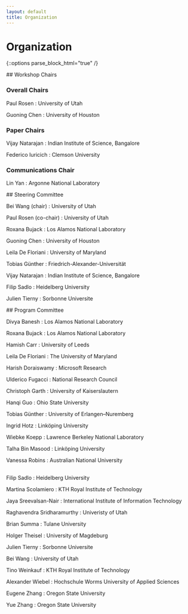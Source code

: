 ```yaml
---
layout: default
title: Organization
---
```


# Organization

{::options parse_block_html="true" /}

<div class="left">
## Workshop Chairs

### Overall Chairs

Paul Rosen
: University of Utah

Guoning Chen
: University of Houston

### Paper Chairs

Vijay Natarajan
: Indian Institute of Science, Bangalore

Federico Iuricich
: Clemson University
  
### Communications Chair
  
Lin Yan
: Argonne National Laboratory




</div>

<div class="right">
## Steering Committee

Bei Wang (chair)
: University of Utah

Paul Rosen (co-chair)
: University of Utah

Roxana Bujack
: Los Alamos National Laboratory
  
Guoning Chen
: University of Houston

Leila De Floriani
: University of Maryland

Tobias Günther
: Friedrich-Alexander-Universität
  
Vijay	Natarajan
: Indian Institute of Science, Bangalore

Filip Sadlo
: Heidelberg University
  
Julien Tierny
: Sorbonne Universite

</div>
<div class="right">
## Program Committee

Divya Banesh
: Los Alamos National Laboratory

Roxana Bujack
: Los Alamos National Laboratory
  
Hamish Carr
: University of Leeds

Leila De Floriani
: The University of Maryland

Harish Doraiswamy
: Microsoft Research
  
Ulderico Fugacci
: National Research Council

Christoph Garth
: University of Kaiserslautern
  
Hanqi Guo
: Ohio State University
  
Tobias Günther
: University of Erlangen–Nuremberg

Ingrid Hotz
: Linköping University
  
Wiebke Koepp
: Lawrence Berkeley National Laboratory
  
Talha Bin Masood
: Linköping University
  
Vanessa Robins
: Australian National University

##  
Filip Sadlo
: Heidelberg University
  
Martina Scolamiero
: KTH Royal Institute of Technology

Jaya Sreevalsan-Nair
: International Institute of Information Technology
  
Raghavendra Sridharamurthy
: Univeristy of Utah
  
Brian Summa
: Tulane University
  
Holger Theisel
: University of Magdeburg
  
Julien Tierny
: Sorbonne Universite
  
Bei Wang 
: University of Utah
 
Tino Weinkauf
: KTH Royal Institute of Technology
  
Alexander Wiebel
: Hochschule Worms University of Applied Sciences 
  
Eugene Zhang
: Oregon State University

Yue Zhang
: Oregon State University
 
 
</div>


